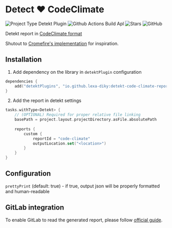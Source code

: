 # Detect ❤️ CodeClimate

![Project Type Detekt Plugin](https://img.shields.io/badge/detekt-plugin-blue)
![Github Actions Build Apl](https://img.shields.io/github/actions/workflow/status/lexa-diky/detekt-code-climate-report/build.yml)
![Stars](https://img.shields.io/github/stars/lexa-diky/detekt-code-climate-report)
![GitHub](https://img.shields.io/github/license/lexa-diky/detekt-code-climate-report)

Detekt report in [CodeClimate format](https://github.com/codeclimate/platform/blob/master/spec/analyzers/SPEC.md)

Shutout to [Cromefire's implementation](https://gitlab.com/cromefire/detekt-gitlab-report) for inspiration.

## Installation

1. Add dependency on the library in `detektPlugin` configuration

```kotlin
dependencies {
    add("detektPlugins", "io.github.lexa-diky:detekt-code-climate-report:0.1.0")
}
```

2. Add the report in detekt settings

```kotlin
tasks.withType<Detekt> {
    // (OPTIONAL) Required for proper relative file linking
    basePath = project.layout.projectDirectory.asFile.absolutePath
    
    reports {
        custom {
            reportId = "code-climate"
            outputLocation.set("<location>")
        }
    }
}
```

## Configuration

`prettyPrint` (default: true) - if true, output json will be properly formatted and human-readable

## GitLab integration

To enable GitLab to read the generated report, please
follow [official guide](https://docs.gitlab.com/ee/ci/testing/code_quality.html#enable-code-quality).
